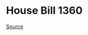 # House Bill 1360

[Source](http://lawfilesext.leg.wa.gov/biennium/2021-22/Pdf/Bills/House%20Bills/1360.pdf)